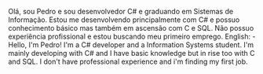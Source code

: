 Olá, sou Pedro e sou desenvolvedor C# e graduando em Sistemas de Informação.
Estou me desenvolvendo principalmente com C# e possuo conhecimento básico mas também em ascensão com C e SQL.
Não possuo experiência profissional e estou buscando meu primeiro emprego.
English:
-Hello, I'm Pedro! I'm a C# developer and a Information Systems student.
I'm mainly developing with C# and I have basic knowledge but in rise too with C and SQL.
I don't have professional experience and i'm finding my first job.
